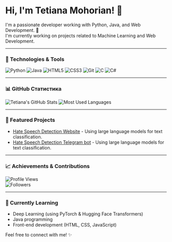 # Hi, I'm Tetiana Mohorian! 👋  
I'm a passionate developer working with Python, Java, and Web Development. 🚀  
I'm currently working on projects related to Machine Learning and Web Development.  

---

### 🔧 Technologies & Tools  
![Python](https://img.shields.io/badge/-Python-333333?style=flat&logo=python)  ![Java](https://img.shields.io/badge/-Java-333333?style=flat&logo=java)  ![HTML5](https://img.shields.io/badge/-HTML5-333333?style=flat&logo=html5)  ![CSS3](https://img.shields.io/badge/-CSS3-333333?style=flat&logo=css3)  ![Git](https://img.shields.io/badge/-Git-333333?style=flat&logo=git)  ![C](https://img.shields.io/badge/-C-333333?style=flat&logo=c)  ![C#](https://img.shields.io/badge/-C%23-333333?style=flat&logo=csharp)  

---

### 📊 GitHub Статистика
![Tetiana's GitHub Stats](https://github-readme-stats.vercel.app/api?username=TetianaMohorian&show_icons=true&theme=radical)
![Most Used Languages](https://github-readme-stats.vercel.app/api/top-langs/?username=TetianaMohorian&layout=compact&theme=radical)


---

### 📂 Featured Projects  
- [Hate Speech Detection Website](https://github.com/tetianamohorian/HateSpeechDetectionSite) - Using large language models for text classification.
- [Hate Speech Detection Telegram bot](https://github.com/tetianamohorian/HateSpeechDetectionSite) - Using large language models for text classification.


---

### 📈 Achievements & Contributions  
![Profile Views](https://komarev.com/ghpvc/?username=tetianamohorian&color=blue)  
![Followers](https://img.shields.io/github/followers/tetianamohorian?style=social)  

---

### 🌱 Currently Learning  
- Deep Learning (using PyTorch & Hugging Face Transformers)  
- Java programming  
- Front-end development (HTML, CSS, JavaScript)  

Feel free to connect with me! ✨
